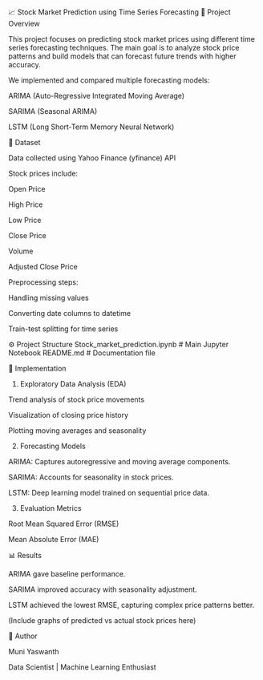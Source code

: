 📈 Stock Market Prediction using Time Series Forecasting
📌 Project Overview

This project focuses on predicting stock market prices using different time series forecasting techniques.
The main goal is to analyze stock price patterns and build models that can forecast future trends with higher accuracy.

We implemented and compared multiple forecasting models:

ARIMA (Auto-Regressive Integrated Moving Average)

SARIMA (Seasonal ARIMA)

LSTM (Long Short-Term Memory Neural Network)

📂 Dataset

Data collected using Yahoo Finance (yfinance) API

Stock prices include:

Open Price

High Price

Low Price

Close Price

Volume

Adjusted Close Price

Preprocessing steps:

Handling missing values

Converting date columns to datetime

Train-test splitting for time series

⚙️ Project Structure
Stock_market_prediction.ipynb   # Main Jupyter Notebook
README.md                       # Documentation file

🚀 Implementation
1. Exploratory Data Analysis (EDA)

Trend analysis of stock price movements

Visualization of closing price history

Plotting moving averages and seasonality

2. Forecasting Models

ARIMA: Captures autoregressive and moving average components.

SARIMA: Accounts for seasonality in stock prices.

LSTM: Deep learning model trained on sequential price data.

3. Evaluation Metrics

Root Mean Squared Error (RMSE)

Mean Absolute Error (MAE)

📊 Results

ARIMA gave baseline performance.

SARIMA improved accuracy with seasonality adjustment.

LSTM achieved the lowest RMSE, capturing complex price patterns better.

(Include graphs of predicted vs actual stock prices here)

👤 Author

Muni Yaswanth

Data Scientist | Machine Learning Enthusiast
